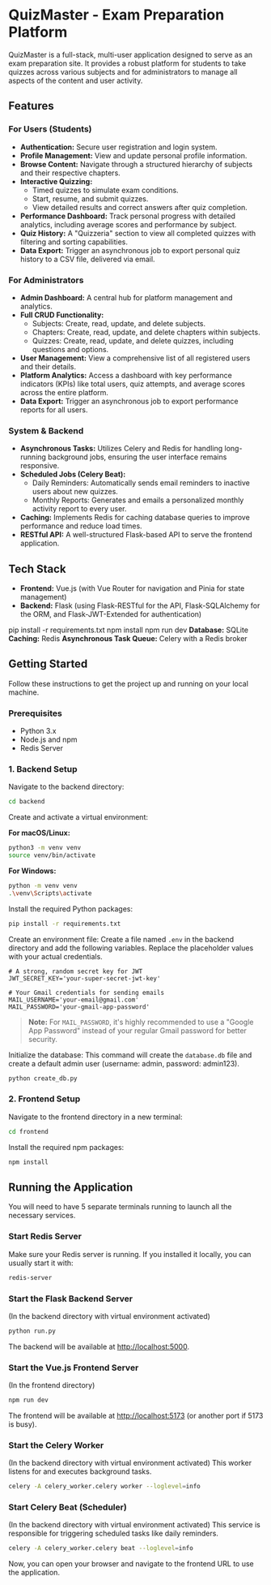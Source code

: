 
# QuizMaster - Exam Preparation Platform

QuizMaster is a full-stack, multi-user application designed to serve as an exam preparation site. It provides a robust platform for students to take quizzes across various subjects and for administrators to manage all aspects of the content and user activity.

## Features

### For Users (Students)
- **Authentication:** Secure user registration and login system.
- **Profile Management:** View and update personal profile information.
- **Browse Content:** Navigate through a structured hierarchy of subjects and their respective chapters.
- **Interactive Quizzing:**
	- Timed quizzes to simulate exam conditions.
	- Start, resume, and submit quizzes.
	- View detailed results and correct answers after quiz completion.
- **Performance Dashboard:** Track personal progress with detailed analytics, including average scores and performance by subject.
- **Quiz History:** A "Quizzeria" section to view all completed quizzes with filtering and sorting capabilities.
- **Data Export:** Trigger an asynchronous job to export personal quiz history to a CSV file, delivered via email.

### For Administrators
- **Admin Dashboard:** A central hub for platform management and analytics.
- **Full CRUD Functionality:**
	- Subjects: Create, read, update, and delete subjects.
	- Chapters: Create, read, update, and delete chapters within subjects.
	- Quizzes: Create, read, update, and delete quizzes, including questions and options.
- **User Management:** View a comprehensive list of all registered users and their details.
- **Platform Analytics:** Access a dashboard with key performance indicators (KPIs) like total users, quiz attempts, and average scores across the entire platform.
- **Data Export:** Trigger an asynchronous job to export performance reports for all users.

### System & Backend
- **Asynchronous Tasks:** Utilizes Celery and Redis for handling long-running background jobs, ensuring the user interface remains responsive.
- **Scheduled Jobs (Celery Beat):**
	- Daily Reminders: Automatically sends email reminders to inactive users about new quizzes.
	- Monthly Reports: Generates and emails a personalized monthly activity report to every user.
- **Caching:** Implements Redis for caching database queries to improve performance and reduce load times.
- **RESTful API:** A well-structured Flask-based API to serve the frontend application.

## Tech Stack

- **Frontend:** Vue.js (with Vue Router for navigation and Pinia for state management)
- **Backend:** Flask (using Flask-RESTful for the API, Flask-SQLAlchemy for the ORM, and Flask-JWT-Extended for authentication)

pip install -r requirements.txt
npm install
npm run dev
**Database:** SQLite
**Caching:** Redis
**Asynchronous Task Queue:** Celery with a Redis broker

## Getting Started

Follow these instructions to get the project up and running on your local machine.

### Prerequisites
- Python 3.x
- Node.js and npm
- Redis Server

### 1. Backend Setup

Navigate to the backend directory:

```sh
cd backend
```

Create and activate a virtual environment:

**For macOS/Linux:**
```sh
python3 -m venv venv
source venv/bin/activate
```

**For Windows:**
```sh
python -m venv venv
.\venv\Scripts\activate
```

Install the required Python packages:
```sh
pip install -r requirements.txt
```

Create an environment file:
Create a file named `.env` in the backend directory and add the following variables. Replace the placeholder values with your actual credentials.

```env
# A strong, random secret key for JWT
JWT_SECRET_KEY='your-super-secret-jwt-key'

# Your Gmail credentials for sending emails
MAIL_USERNAME='your-email@gmail.com'
MAIL_PASSWORD='your-gmail-app-password'
```

> **Note:** For `MAIL_PASSWORD`, it's highly recommended to use a "Google App Password" instead of your regular Gmail password for better security.

Initialize the database:
This command will create the `database.db` file and create a default admin user (username: admin, password: admin123).

```sh
python create_db.py
```

### 2. Frontend Setup

Navigate to the frontend directory in a new terminal:

```sh
cd frontend
```

Install the required npm packages:
```sh
npm install
```

## Running the Application

You will need to have 5 separate terminals running to launch all the necessary services.

### Start Redis Server
Make sure your Redis server is running. If you installed it locally, you can usually start it with:

```sh
redis-server
```

### Start the Flask Backend Server
(In the backend directory with virtual environment activated)

```sh
python run.py
```

The backend will be available at [http://localhost:5000](http://localhost:5000).

### Start the Vue.js Frontend Server
(In the frontend directory)

```sh
npm run dev
```

The frontend will be available at [http://localhost:5173](http://localhost:5173) (or another port if 5173 is busy).

### Start the Celery Worker
(In the backend directory with virtual environment activated)
This worker listens for and executes background tasks.

```sh
celery -A celery_worker.celery worker --loglevel=info
```

### Start Celery Beat (Scheduler)
(In the backend directory with virtual environment activated)
This service is responsible for triggering scheduled tasks like daily reminders.

```sh
celery -A celery_worker.celery beat --loglevel=info
```

Now, you can open your browser and navigate to the frontend URL to use the application.
